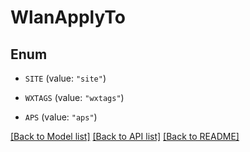 # WlanApplyTo

## Enum


* `SITE` (value: `"site"`)

* `WXTAGS` (value: `"wxtags"`)

* `APS` (value: `"aps"`)


[[Back to Model list]](../README.md#documentation-for-models) [[Back to API list]](../README.md#documentation-for-api-endpoints) [[Back to README]](../README.md)


